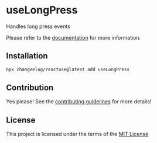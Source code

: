 # useLongPress

Handles long press events

Please refer to the [documentation](#) for more information.

## Installation

```bash
npx changeelog/reactuse@latest add useLongPress
```

## Contribution

Yes please! See the [contributing guidelines](/CONTRIBUTING.md) for more details!

## License

This project is licensed under the terms of the [MIT License](/LICENSE)
